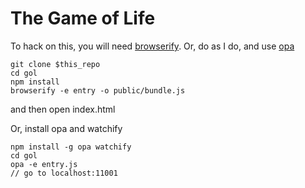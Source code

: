 # The Game of Life

To hack on this, you will need [browserify](http://npmjs.org/package/browserify). 
Or, do as I do, and use [opa](http://npmjs.org/package/opa)

```
git clone $this_repo
cd gol
npm install 
browserify -e entry -o public/bundle.js
```
and then open index.html

Or, install opa and watchify
```
npm install -g opa watchify
cd gol
opa -e entry.js
// go to localhost:11001
```


